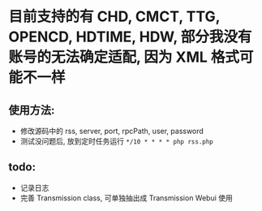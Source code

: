 # 目前支持的有 CHD, CMCT, TTG, OPENCD, HDTIME, HDW, 部分我没有账号的无法确定适配, 因为 XML 格式可能不一样
## 使用方法:
* 修改源码中的 rss, server, port, rpcPath, user, password
* 测试没问题后, 放到定时任务运行 `*/10 * * * * php rss.php`

## todo:
* 记录日志
* 完善 Transmission class, 可单独抽出成 Transmission Webui 使用
